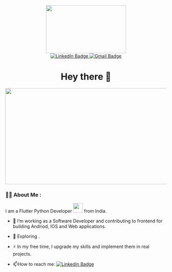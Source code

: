 
<div id="header" align="center">
  <img src="https://media.giphy.com/media/O2PhyxtkFwCtUO6nen/giphy.gif" width="250" height="150"/>
</div>
<div id="badges" align="center">
  <a href="https://www.linkedin.com/in/ruchitadewani?lipi=urn%3Ali%3Apage%3Ad_flagship3_profile_view_base_contact_details%3B9cgZjdCzS26B0wZIWAgZtQ%3D%3D">
    <img src="https://img.shields.io/badge/LinkedIn-blue?style=for-the-badge&logo=linkedin&logoColor=white" alt="LinkedIn Badge"/>
  </a>
  <a href="mailto: ruchitadewani23@gmail.com">
    <img src="https://img.shields.io/badge/Gmail-red?style=for-the-badge&logo=gmail&logoColor=white" alt="Gmail Badge"/>
  </a>

</div>
<div align="center"><h1>Hey there 👋</h1> </div>

<div align="center">
  <img src="https://media.giphy.com/media/uAJj0Rj0B4lemRLhuW/giphy.gif" width="600" height="300"/>
</div>

### :woman_technologist: About Me :
I am a Flutter Python Developer <img src="https://media.giphy.com/media/WUlplcMpOCEmTGBtBW/giphy.gif" width="30"> from India.
- :telescope: I’m working as a Software Developer and contributing to frontend for building Andriod, IOS and Web applications.

- :seedling: Exploring .

- :zap: In my free time, I upgrade my skills and implement them in real projects.

- :mailbox:How to reach me: [![Linkedin Badge](https://img.shields.io/badge/-LinkedIn-blue?style=flat&logo=Linkedin&logoColor=white)](https://www.linkedin.com/in/ruchitadewani?lipi=urn%3Ali%3Apage%3Ad_flagship3_profile_view_base_contact_details%3B9cgZjdCzS26B0wZIWAgZtQ%3D%3D)
<!--  https://media.giphy.com/media/uAJj0Rj0B4lemRLhuW/giphy.gif
**Ruchitadewani2498/Ruchitadewani2498** is a ✨ _special_ ✨ repository because its `README.md` (this file) appears on your GitHub profile.

Here are some ideas to get you started:

- 🔭 I’m currently working on ...
- 🌱 I’m currently learning ...
- 👯 I’m looking to collaborate on ...
- 🤔 I’m looking for help with ...
- 💬 Ask me about ...
- 📫 How to reach me: ...
- 😄 Pronouns: ...
- ⚡ Fun fact: ...
-->
